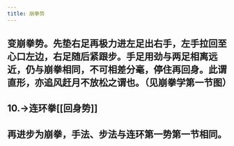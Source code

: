 ```yaml
---
title: 崩拳势
---
```


## 变崩拳势。先垫右足再极力进左足出右手，左手拉回至心口左边，右足随后紧跟步。手足用劲与两足相离远近，仍与崩拳相同，不可相差分毫，停住再回身。此谓直形，亦追风赶月不放松之谓也。（见崩拳学第一节图）

## 10.->连环拳[[回身势]]
## 再进步为崩拳，手法、步法与连环第一势第一节相同。
